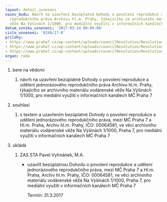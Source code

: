 ```yaml
---
layout: detail_usneseni
nazev_bodu: Návrh na uzavření bezúplatné Dohody o povolení reprodukce a udělení jednorázového
  reprodukčního práva Archivu hl.m. Prahy, týkajícího se archivního materiálu vodárenské
  věže Na Výšinách 1/1000, pro mediální využití v informačních kanálech MČ Praha 7
datum_vzniku_usneseni: '2017-03-14 00:00:00'
cislo_usneseni: '0248/17-R'
prilohy:
- https://www.praha7.cz/wp-content/uploads/councilResolution/Resolutions/28932/export/01_VVarchivHMP1~179116.docx
- https://www.praha7.cz/wp-content/uploads/councilResolution/Resolutions/28932/export/02_VVarchivHMP~179115.pdf
- https://www.praha7.cz/wp-content/uploads/councilResolution/Resolutions/28932/export/export~296515.pdf
organ: rada
---
```

<ol id="urzList" class="urzList_view"><li id="" class="urzClass1"><span name="1">bere na vědomí</span><ol class="urzOlClass"><li style="text-align: left;" id="" class="urzClass2"><span><p>návrh na uzavření bezúplatné Dohody o povolení reprodukce a udělení jednorázového reprodukčního práva Archivu hl.m. Prahy, týkajícího se archivního materiálu vodárenské věže Na Výšinách 1/1000, pro mediální využití v informačních kanálech MČ Praha 7</p></span></li></ol></li><li id="" class="urzClass1"><span name="26">souhlasí</span><ol id="" class="urzOlClass"><li style="text-align: left;" id="" class="urzClass2"><span><p>s textem a uzavřením bezúplatné Dohody o povolení reprodukce a udělení jednorázového reprodukčního práva, mezi MČ Praha 7 a Hl.m. Praha, Archiv hl.m. Prahy, IČO: 00064581, ve věci&nbsp;archivního materiálu vodárenské věže Na Výšinách 1/1000, Praha 7, pro&nbsp;mediální využití v informačních kanálech MČ Praha 7</p></span></li></ol></li><li class="urzClass1" id="urzUkoly"><span name="1">ukládá</span><ol class="urzOlClass"><li class="urzClass2"><span><p>ZAS STA Pavel Vyhnánek, M.A.</p></span><ul class="urzUlClass"><li class="urzClass3"><span><p>uzavřít bezúplatnou Dohodu o povolení reprodukce a udělení jednorázového reprodukčního práva, mezi MČ Praha 7 a Hl.m. Praha, Archiv hl.m. Prahy, IČO: 00064581, ve věci archivního materiálu vodárenské věže Na Výšinách 1/1000, Praha 7, pro mediální využití v informačních kanálech MČ Praha 7</p></span><span class="urzUkolTermin">  Termín:&nbsp;31.3.2017</span></li></ul></li></ol></li></ol>